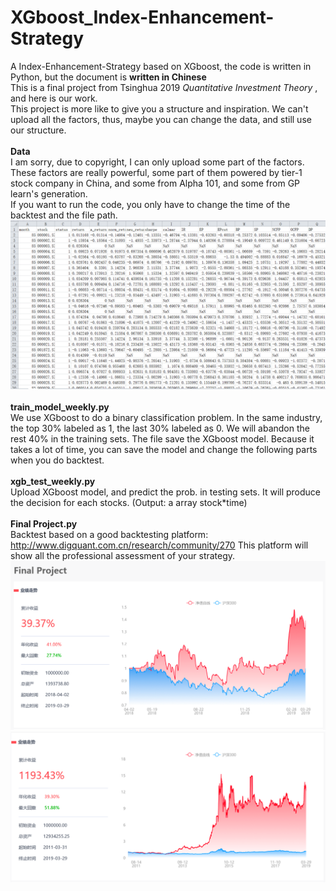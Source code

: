 # XGboost_Index-Enhancement-Strategy
A Index-Enhancement-Strategy based on XGboost, the code is written in Python, but the document is **written in Chinese**
<br/>
This is a final project from Tsinghua 2019 *Quantitative Investment Theory* , and here is our work.
<br/>
This project is more like to give you a structure and inspiration. We can't upload all the factors, thus, maybe you can change the data, and still use our structure.
<br/>
<br/>
**Data**
<br/>
I am sorry, due to copyright, I can only upload some part of the factors. These factors are really powerful, some part of them powered by tier-1 stock company in China, and some from Alpha 101, and some from GP learn's generation. 
<br/>
If you want to run the code, you only have to change the time of the backtest and the file path.
![image](https://github.com/Blabala/XGboost_Index-Enhancement-Strategy/blob/master/image/data.png)
<br/>
<br/>
**train_model_weekly.py**
<br/>
We use XGboost to do a binary classification problem. In the same industry, the top 30% labeled as 1, the last 30% labeled as 0. We will abandon the rest 40% in the training sets. The file save the XGboost model. Because it takes a lot of time, you can save the model and change the following parts when you do backtest.
<br/>
<br/>
**xgb_test_weekly.py**
<br/>
Upload XGboost model, and predict the prob. in testing sets. It will produce the decision for each stocks. (Output: a array stock*time)
<br/>
<br/>
**Final Project.py**
<br/>
Backtest based on a good backtesting platform: http://www.digquant.com.cn/research/community/270
This platform will show all the professional assessment of your strategy.
![image](https://github.com/Blabala/XGboost_Index-Enhancement-Strategy/blob/master/image/backtest1.png)
![image](https://github.com/Blabala/XGboost_Index-Enhancement-Strategy/blob/master/image/backtest2.png)
